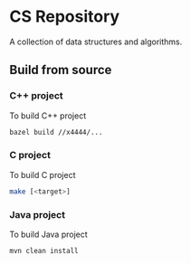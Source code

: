# CS Repository

A collection of data structures and algorithms.

## Build from source

### C++ project

To build C++ project
```bash
bazel build //x4444/...
```

### C project

To build C project
```bash
make [<target>]
```

### Java project

To build Java project
```bash
mvn clean install
```
